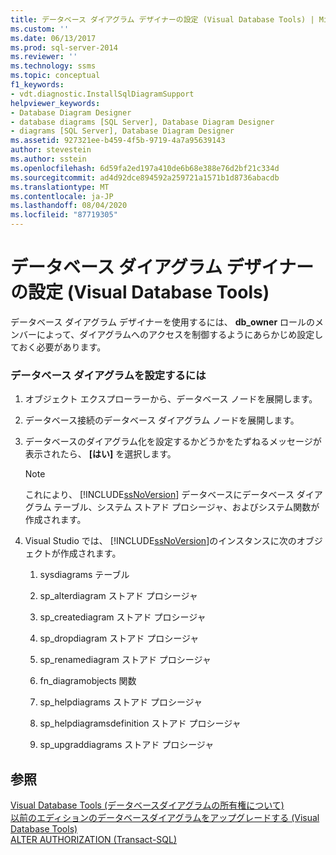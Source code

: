 ```yaml
---
title: データベース ダイアグラム デザイナーの設定 (Visual Database Tools) | Microsoft Docs
ms.custom: ''
ms.date: 06/13/2017
ms.prod: sql-server-2014
ms.reviewer: ''
ms.technology: ssms
ms.topic: conceptual
f1_keywords:
- vdt.diagnostic.InstallSqlDiagramSupport
helpviewer_keywords:
- Database Diagram Designer
- database diagrams [SQL Server], Database Diagram Designer
- diagrams [SQL Server], Database Diagram Designer
ms.assetid: 927321ee-b459-4f5b-9719-4a7a95639143
author: stevestein
ms.author: sstein
ms.openlocfilehash: 6d59fa2ed197a410de6b68e388e76d2bf21c334d
ms.sourcegitcommit: ad4d92dce894592a259721a1571b1d8736abacdb
ms.translationtype: MT
ms.contentlocale: ja-JP
ms.lasthandoff: 08/04/2020
ms.locfileid: "87719305"
---
```

# <a name="set-up-database-diagram-designer-visual-database-tools"></a>データベース ダイアグラム デザイナーの設定 (Visual Database Tools)
  データベース ダイアグラム デザイナーを使用するには、 **db_owner** ロールのメンバーによって、ダイアグラムへのアクセスを制御するようにあらかじめ設定しておく必要があります。  
  
### <a name="to-set-up-database-diagramming"></a>データベース ダイアグラムを設定するには  
  
1.  オブジェクト エクスプローラーから、データベース ノードを展開します。  
  
2.  データベース接続のデータベース ダイアグラム ノードを展開します。  
  
3.  データベースのダイアグラム化を設定するかどうかをたずねるメッセージが表示されたら、 **[はい]** を選択します。  
  
    > [!NOTE]  
    >  これにより、 [!INCLUDE[ssNoVersion](../../includes/ssnoversion-md.md)] データベースにデータベース ダイアグラム テーブル、システム ストアド プロシージャ、およびシステム関数が作成されます。  
  
4.  Visual Studio では、 [!INCLUDE[ssNoVersion](../../includes/ssnoversion-md.md)]のインスタンスに次のオブジェクトが作成されます。  
  
    1.  sysdiagrams テーブル  
  
    2.  sp_alterdiagram ストアド プロシージャ  
  
    3.  sp_creatediagram ストアド プロシージャ  
  
    4.  sp_dropdiagram ストアド プロシージャ  
  
    5.  sp_renamediagram ストアド プロシージャ  
  
    6.  fn_diagramobjects 関数  
  
    7.  sp_helpdiagrams ストアド プロシージャ  
  
    8.  sp_helpdiagramsdefinition ストアド プロシージャ  
  
    9. sp_upgraddiagrams ストアド プロシージャ  
  
## <a name="see-also"></a>参照  
 [Visual Database Tools &#40;データベースダイアグラムの所有権について&#41;](visual-database-tools.md)   
 [以前のエディションのデータベースダイアグラムをアップグレードする &#40;Visual Database Tools&#41;](upgrade-database-diagrams-from-previous-editions-visual-database-tools.md)   
 [ALTER AUTHORIZATION &#40;Transact-SQL&#41;](/sql/t-sql/statements/alter-authorization-transact-sql)  
  
  
